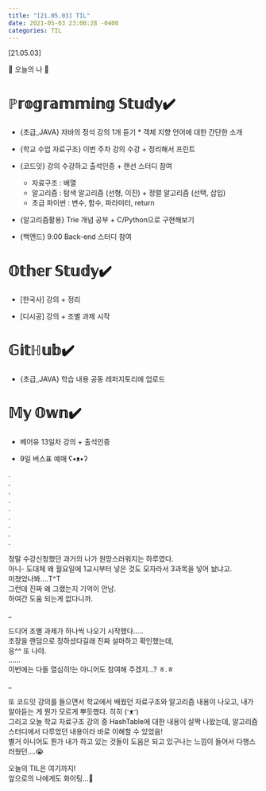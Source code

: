 ```yaml
---
title: "[21.05.03] TIL"
date: 2021-05-03 23:00:28 -0400
categories: TIL
---
```


[21.05.03]

🙌 오늘의 나 🙌

# ℙ𝕣𝕠𝕘𝕣𝕒𝕞𝕞𝕚𝕟𝕘 𝕊𝕥𝕦𝕕𝕪✔️
- {초급_JAVA} 자바의 정석 강의 1개 듣기
      * 객체 지향 언어에 대한 간단한 소개 

- {학교 수업 자료구조} 이번 주차 강의 수강 + 정리해서 프린트

- {코드잇}  강의 수강하고 출석인증 + 랜선 스터디 참여
    * 자료구조 : 배열 
    * 알고리즘 : 탐색 알고리즘 (선형, 이진) + 정렬 알고리즘 (선택, 삽입)
    * 초급 파이썬 : 변수, 함수, 파라미터, return
    
- {알고리즘활용}  Trie 개념 공부 + C/Python으로 구현해보기

- {백엔드}  9:00 Back-end 스터디 참여
  

# 𝕆𝕥𝕙𝕖𝕣 𝕊𝕥𝕦𝕕𝕪✔️

- [한국사] 강의 + 정리

- [디시공] 강의 + 조별 과제 시작

# 𝔾𝕚𝕥ℍ𝕦𝕓✔️

- {초급_JAVA} 학습 내용 공동 레퍼지토리에 업로드


# 𝕄𝕪 𝕆𝕨𝕟✔️

- 베어유 13일차 강의 + 출석인증

- 9일 버스표 예매 ʕ•ᴥ•ʔ      
               

.     
.      
.      
.    
.     
.      
.       
.        
.      

정말 수강신청했던 과거의 나가 원망스러워지는 하루였다.     
아니- 도대체 왜 월요일에 1교시부터 넣은 것도 모자라서 3과목을 넣어 놨냐고.      
미쳤었나봐....T^T      
그런데 진짜 왜 그랬는지 기억이 안남.      
하여간 도움 되는게 없다니까.

_

드디어 조별 과제가 하나씩 나오기 시작했다.....    
조장을 랜덤으로 정하셨다길래 진짜 설마하고 확인했는데,        
응^^ 또 나야.         
......    
이번에는 다들 열심히!는 아니어도 참여해 주겠지...? ㅎ.ㅎ      

_

또 코드잇 강의를 들으면서 학교에서 배웠던 자료구조와 알고리즘 내용이 나오고, 내가 알아듣는 게 뭔가 모르게 뿌듯했다. 히히 (ᵔᴥᵔ)      
그리고 오늘 학교 자료구조 강의 중 HashTable에 대한 내용이 살짝 나왔는데, 알고리즘 스터디에서 다루었던 내용이라 바로 이해할 수 있었음!       
별거 아니어도 뭔가 내가 하고 있는 것들이 도움은 되고 있구나는 느낌이 들어서 다행스러웠던....😭     


오늘의 TIL은 여기까지!  
앞으로의 나에게도 화이팅...🌸            
